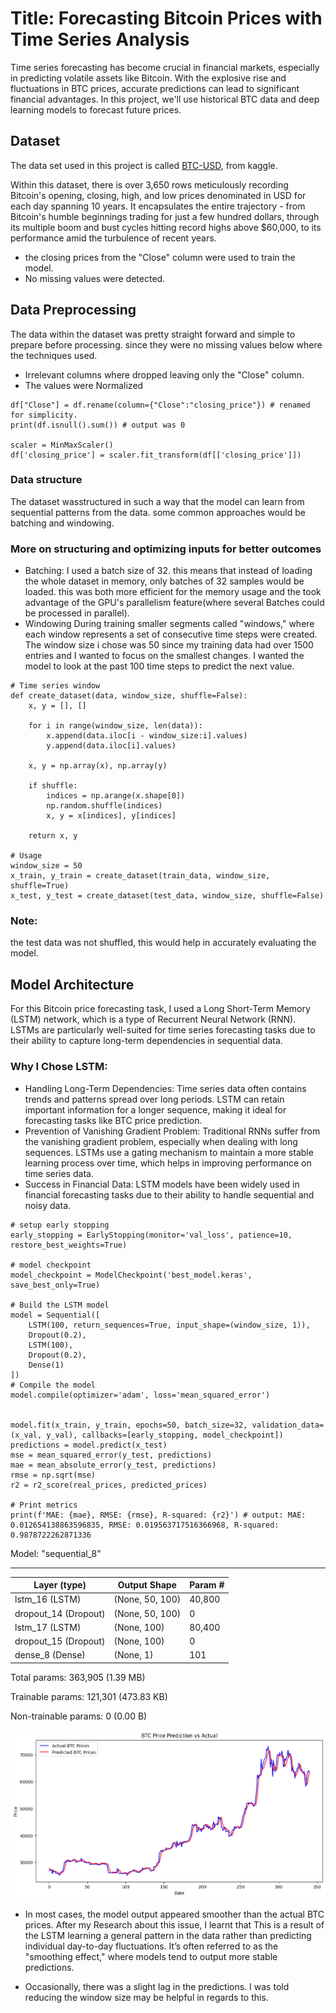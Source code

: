 # Title: Forecasting Bitcoin Prices with Time Series Analysis

Time series forecasting has become crucial in financial markets, especially in predicting volatile assets like Bitcoin. With the explosive rise and fluctuations in BTC prices, accurate predictions can lead to significant financial advantages. In this project, we'll use historical BTC data and deep learning models to forecast future prices. 

## Dataset

The data set used in this project is called [BTC-USD](https://www.kaggle.com/datasets/saswattulo/bitcoin-price-history-btc-usd?resource=download), from kaggle.

Within this dataset, there is over 3,650 rows meticulously recording Bitcoin's opening, closing, high, and low prices denominated in USD for each day spanning 10 years. It encapsulates the entire trajectory - from Bitcoin's humble beginnings trading for just a few hundred dollars, through its multiple boom and bust cycles hitting record highs above $60,000, to its performance amid the turbulence of recent years.

- the closing prices from the "Close" column were used to train the model.
- No missing values were detected.
## Data Preprocessing

The data within the dataset was pretty straight forward and simple to prepare before processing. since they were no missing values below where the techniques used.

- Irrelevant columns where dropped leaving only the "Close" column. 
- The values were Normalized

```
df["Close"] = df.rename(column={"Close":"closing_price"}) # renamed for simplicity. 
print(df.isnull().sum()) # output was 0

scaler = MinMaxScaler()
df['closing_price'] = scaler.fit_transform(df[['closing_price']])

```

### Data structure 
The dataset wasstructured in such a way that the model can learn from sequential patterns from the data. some common approaches would be batching and windowing.



### More on structuring and optimizing inputs for better outcomes

- Batching: I used a batch size of 32. this means that instead of loading the whole dataset in memory, only batches of 32 samples would be loaded. this was both more efficient for the memory usage and the took advantage of the GPU's parallelism feature(where several Batches could be processed in parallel).
- Windowing During training smaller segments called "windows," where each window represents a set of consecutive time steps were created. The window size i chose was 50 since my training data had over 1500 entries and I wanted to focus on the smallest changes. I wanted the model to look at the past 100 time steps to predict the next value.

```
# Time series window 
def create_dataset(data, window_size, shuffle=False):
    x, y = [], []
    
    for i in range(window_size, len(data)):
        x.append(data.iloc[i - window_size:i].values)
        y.append(data.iloc[i].values)
    
    x, y = np.array(x), np.array(y)
    
    if shuffle:
        indices = np.arange(x.shape[0])
        np.random.shuffle(indices)
        x, y = x[indices], y[indices]

    return x, y

# Usage
window_size = 50
x_train, y_train = create_dataset(train_data, window_size, shuffle=True)
x_test, y_test = create_dataset(test_data, window_size, shuffle=False)
```

### Note:
the test data was not shuffled, this would help in accurately evaluating the model.

## Model Architecture
For this Bitcoin price forecasting task, I used a Long Short-Term Memory (LSTM) network, which is a type of Recurrent Neural Network (RNN). LSTMs are particularly well-suited for time series forecasting tasks due to their ability to capture long-term dependencies in sequential data.

### Why I Chose LSTM:
- Handling Long-Term Dependencies: Time series data often contains trends and patterns spread over long periods. LSTM can retain important information for a longer sequence, making it ideal for forecasting tasks like BTC price prediction.
- Prevention of Vanishing Gradient Problem: Traditional RNNs suffer from the vanishing gradient problem, especially when dealing with long sequences. LSTMs use a gating mechanism to maintain a more stable learning process over time, which helps in improving performance on time series data.
- Success in Financial Data: LSTM models have been widely used in financial forecasting tasks due to their ability to handle sequential and noisy data.

```
# setup early stopping
early_stopping = EarlyStopping(monitor='val_loss', patience=10, restore_best_weights=True)

# model checkpoint
model_checkpoint = ModelCheckpoint('best_model.keras', save_best_only=True)

# Build the LSTM model
model = Sequential([
    LSTM(100, return_sequences=True, input_shape=(window_size, 1)),
    Dropout(0.2),
    LSTM(100),
    Dropout(0.2),
    Dense(1)
])
# Compile the model
model.compile(optimizer='adam', loss='mean_squared_error')


model.fit(x_train, y_train, epochs=50, batch_size=32, validation_data=(x_val, y_val), callbacks=[early_stopping, model_checkpoint])
predictions = model.predict(x_test)
mse = mean_squared_error(y_test, predictions)
mae = mean_absolute_error(y_test, predictions)
rmse = np.sqrt(mse)
r2 = r2_score(real_prices, predicted_prices) 

# Print metrics
print(f'MAE: {mae}, RMSE: {rmse}, R-squared: {r2}') # output: MAE: 0.012654138863596835, RMSE: 0.019563717516366968, R-squared: 0.9878722262871336
```
Model: "sequential_8"

----------------------------------------------------------------------------
| Layer (type)                       | Output Shape            | Param #   |
|------------------------------------|-------------------------|-----------|
| lstm_16 (LSTM)                     | (None, 50, 100)         | 40,800    |
| dropout_14 (Dropout)               | (None, 50, 100)         | 0         |
| lstm_17 (LSTM)                     | (None, 100)             | 80,400    |
| dropout_15 (Dropout)               | (None, 100)             | 0         |
| dense_8 (Dense)                    | (None, 1)               | 101       |


 Total params: 363,905 (1.39 MB)

 Trainable params: 121,301 (473.83 KB)

 Non-trainable params: 0 (0.00 B)

![the predicted vs. actual BTC prices.](images/image.png)

- In most cases, the model output appeared smoother than the actual BTC prices. After my Research about this issue, I learnt that This is a result of the LSTM learning a general pattern in the data rather than predicting individual day-to-day fluctuations. It’s often referred to as the "smoothing effect," where models tend to output more stable predictions.

- Occasionally, there was a slight lag in the predictions. I was told reducing the window size may be helpful in regards to this.